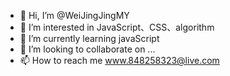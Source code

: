 - 👋 Hi, I’m @WeiJingJingMY
- 👀 I’m interested in JavaScript、CSS、algorithm
- 🌱 I’m currently learning javaScript
- 💞️ I’m looking to collaborate on ...
- 📫 How to reach me www.848258323@live.com

<!---
WeiJingJingMY/WeiJingJingMY is a ✨ special ✨ repository because its `README.md` (this file) appears on your GitHub profile.
You can click the Preview link to take a look at your changes.
--->
